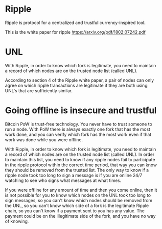 Ripple
=========

Ripple is protocol for a centralized and trustful currency-inspired tool.

This is the white paper for ripple https://arxiv.org/pdf/1802.07242.pdf

UNL
=======

With Ripple, in order to know which fork is legitimate, you need to maintain a record of which nodes are on the trusted node list (called UNL).

According to section 4 of the Ripple white paper, a pair of nodes can only agree on which ripple transactions are legitimate if they are both using UNL's that are sufficiently similar.


Going offline is insecure and trustful
==========

Bitcoin PoW is trust-free technology.
You never have to trust someone to run a node.
With PoW there is always exactly one fork that has the most work done, and you can verify which fork has the most work even if that work was done while you were offline.

With Ripple, in order to know which fork is legitimate, you need to maintain a record of which nodes are on the trusted node list (called UNL). In order to maintain this list, you need to know if any ripple nodes fail to participate in the ripple protocol within the correct time period, that way you can know they should be removed from the trusted list. The only way to know if a ripple node took too long to sign a message is if you are online 24/7 watching to see who signs what messages at what times.

If you were offline for any amount of time and then you come online, then it is not possible for you to know which nodes on the UNL took too long to sign messages, so you can't know which nodes should be removed from the UNL, so you can't know which side of a fork is the legitimate Ripple chain, so you can't know if a payment sent to you has any value. The payment could be on the illegitimate side of the fork, and you have no way of knowing.




